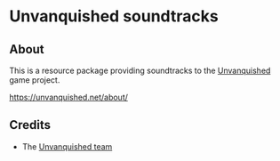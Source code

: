 Unvanquished soundtracks
========================


About
-----

This is a resource package providing soundtracks to the [Unvanquished](https://unvanquished.net) game project.

https://unvanquished.net/about/


Credits
-------

- The [Unvanquished team](https://unvanquished.net/about/)
